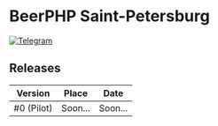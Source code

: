 # BeerPHP Saint-Petersburg

[![Telegram](https://img.shields.io/badge/telegram-join%20chat-blue.svg?style=flat)](https://t.me/beerphp_spb)

## Releases

| Version                    | Place                                                                           | Date              |
| -------------------------- | ------------------------------------------------------------------------------- | ----------------- |
| #0 (Pilot)                 | Soon...                                                                         | Soon...           |
